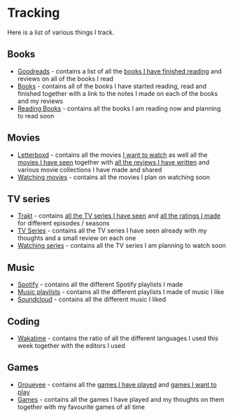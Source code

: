 # Tracking
Here is a list of various things I track.

## Books
- [Goodreads](https://www.goodreads.com/user/show/15768482-nikita-voloboev) - contains a list of all the [books I have finished reading](https://www.goodreads.com/review/list/15768482?shelf=read) and reviews on all of the books I read
- [Books](../books/Books.md) - contains all of the books I have started reading, read and finished together with a link to the notes I made on each of the books and my reviews
- [Reading Books](../working-on/reading-books.md) - contains all the books I am reading now and planning to read soon

## Movies
- [Letterboxd](https://letterboxd.com/NikitaVoloboev/) - contains all the movies [I want to watch](https://letterboxd.com/nikitavoloboev/watchlist/) as well all the [movies I have seen](https://letterboxd.com/nikitavoloboev/films/) together with [all the reviews I have written](https://letterboxd.com/nikitavoloboev/films/reviews/by/added/) and various movie collections I have made and shared
- [Watching movies](../movies/watching-movies.md) - contains all the movies I plan on watching soon

## TV series
- [Trakt](https://trakt.tv/users/nikivi) - contains [all the TV series I have seen](https://trakt.tv/users/nikivi/history) and [all the ratings I made](https://trakt.tv/users/nikivi/ratings) for different episodes /  seasons 
- [TV Series](../tv-series/tv-series.md) - contains all the TV series I have seen already with my thoughts and a small review on each one
- [Watching series](../tv-series/watching-series.md) - contains all the TV series I am planning to watch soon

## Music
- [Spotify](https://open.spotify.com/user/nikitavoloboev) - contains all the different Spotify playlists I made
- [Music playlists](../music/music-plays.md) - contains all the different playlists I made of music I like
- [Soundcloud](https://soundcloud.com/nikitavoloboev) - contains all the different music I liked

## Coding
- [Wakatime](https://wakatime.com/@nikivi) - contains the ratio of all the different languages I used this week together with the editors I used

## Games
- [Grouevee](https://www.grouvee.com/user/nikivi/) - contains all the [games I have played](https://www.grouvee.com/user/nikivi/shelves/12649-played/?num=25) and [games I want to play](https://www.grouvee.com/user/nikivi/shelves/12652-wish-list/?num=25)
- [Games](../games/Games.md) - contains all the games I have played and my thoughts on them together with my favourite games of all time
